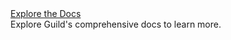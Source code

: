 <div class="row next-step">
  <div class="col-sm-4">
    <a class="btn btn-default" href="/docs/">Explore the Docs</a>
  </div>
  <div class="col-sm-8">
    Explore Guild's comprehensive docs to learn more.
  </div>
</div>

